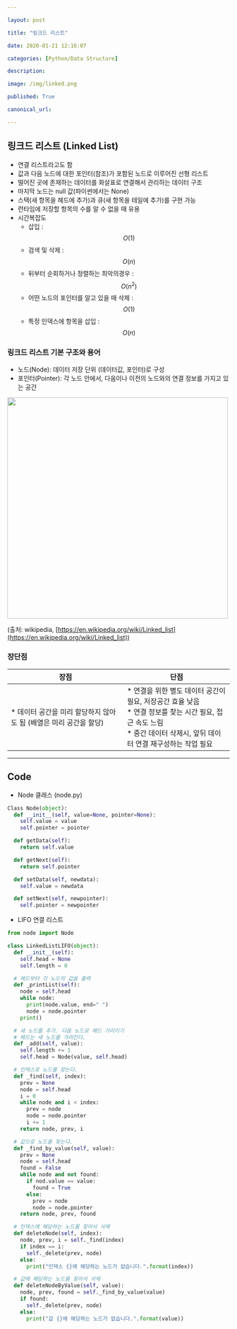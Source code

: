 ```yaml
---

layout: post

title: "링크드 리스트"

date: 2020-01-21 12:16:07

categories: [Python/Data Structure]

description:

image: /img/linked.png

published: True

canonical_url:

---
```


## 링크드 리스트 (Linked List)
- 연결 리스트라고도 함
- 값과 다음 노드에 대한 포인터(참조)가 포함된 노드로 이루어진 선형 리스트
- 떨어진 곳에 존재하는 데이터를 화살표로 연결해서 관리하는 데이터 구조
- 마지막 노드는 null 값(파이썬에서는 None)
- 스택(새 항목을 헤드에 추가)과 큐(새 항목을 테일에 추가)를 구현 가능
- 런타임에 저장할 항목의 수를 알 수 없을 때 유용
- 시간복잡도
  * 삽입 : $$ O(1) $$
  * 검색 및 삭제 : $$ O(n) $$
  * 뒤부터 순회하거나 정렬하는 최악의경우 : $$ O(n^2) $$
  * 어떤 노드의 포인터를 알고 있을 때 삭제 : $$ O(1) $$
  * 특정 인덱스에 항목을 삽입 : $$ O(n) $$

### 링크드 리스트 기본 구조와 용어
- 노드(Node): 데이터 저장 단위 (데이터값, 포인터)로 구성
- 포인터(Pointer): 각 노드 안에서, 다음이나 이전의 노드와의 연결 정보를 가지고 있는 공간

<img src='https://www.fun-coding.org/00_Images/linkedlist.png' width='500'>

(출처: wikipedia, [https://en.wikipedia.org/wiki/Linked_list](https://en.wikipedia.org/wiki/Linked_list))

### 장단점

|장점|단점|
|---|----|
|* 데이터 공간을 미리 할당하지 않아도 됨 (배열은 미리 공간을 할당)|* 연결을 위한 별도 데이터 공간이 필요, 저장공간 효율 낮음 <br> * 연결 정보를 찾는 시간 필요, 접근 속도 느림 <br> * 중간 데이터 삭제시, 앞뒤 데이터 연결 재구성하는 작업 필요|

--------------------------------

## Code

- Node 클래스 (node.py)

```python
Class Node(object):
  def __init__(self, value=None, pointer=None):
    self.value = value
    self.pointer = pointer

  def getData(self):
    return self.value

  def getNext(self):
    return self.pointer

  def setData(self, newdata):
    self.value = newdata

  def setNext(self, newpointer):
    self.pointer = newpointer
```

- LIFO 연결 리스트

```python
from node import Node

class LinkedListLIFO(object):
  def __init__(self):
    self.head = None
    self.length = 0

  # 헤드부터 각 노드의 값을 출력
  def _printList(self):
    node = self.head
    while node:
      print(node.value, end=" ")
      node = node.pointer
    print()

  # 새 노드를 추가. 다음 노드로 헤드 가리키기
  # 헤드는 새 노드를 가리킨다.
  def _add(self, value):
    self.length += 1
    self.head = Node(value, self.head)

  # 인덱스로 노드를 찾는다.
  def _find(self, index):
    prev = None
    node = self.head
    i = 0
    while node and i < index:
      prev = node
      node = node.pointer
      i += 1
    return node, prev, i

  # 값으로 노드를 찾는다.
  def _find_by_value(self, value):
    prev = None
    node = self.head
    found = False
    while node and not found:
      if nod.value == value:
        found = True
      else:
        prev = node
        node = node.pointer
    return node, prev, found

  # 인덱스에 해당하는 노드를 찾아서 삭제
  def deleteNode(self, index):
    node, prev, i = self._find(index)
    if index == i:
      self._delete(prev, node)
    else:
      print("인덱스 {}에 해당하는 노드가 없습니다.".format(index))

  # 값에 해당하는 노드를 찾아서 삭제
  def deleteNodeByValue(self, value):
    node, prev, found = self._find_by_value(value)
    if found:
      self._delete(prev, node)
    else:
      print("값 {}에 해당하는 노드가 없습니다.".format(value))
```
